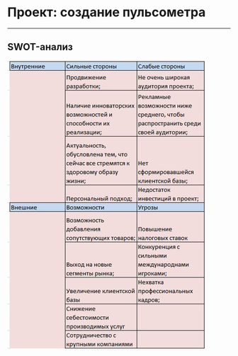 # Проект: создание пульсометра
--------
## SWOT-анализ

![](https://github.com/Vall21/-project/blob/master/swot.JPG "Swot")
